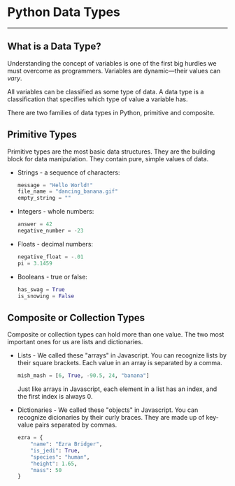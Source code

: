 # Python Data Types
---
## What is a Data Type?

Understanding the concept of variables is one of the first big hurdles we must overcome as programmers. Variables are dynamic—their values can *vary*.

All variables can be classified as some type of data. A data type is a classification that specifies which type of value a variable has.

There are two families of data types in Python, primitive and composite.

## Primitive Types
Primitive types are the most basic data structures. They are the building block for data manipulation. They contain pure, simple values of data.

- Strings - a sequence of characters: 
  
  ```py
  message = "Hello World!"
  file_name = "dancing_banana.gif"
  empty_string = ""
  ```
- Integers - whole numbers:
  ```py
  answer = 42
  negative_number = -23
  ```
- Floats - decimal numbers:
  ```py
  negative_float = -.01
  pi = 3.1459
  ```
- Booleans - true or false:
  ```py
  has_swag = True
  is_snowing = False
  ```

## Composite or Collection Types

Composite or collection types can hold more than one value. The two most important ones for us are lists and dictionaries.

- Lists - We called these "arrays" in Javascript. You can recognize lists by their square brackets. Each value in an array is separated by a comma.

    ```py
    mish_mash = [6, True, -90.5, 24, "banana"]
    ```

    Just like arrays in Javascript, each element in a list has an index, and the first index is always 0.

- Dictionaries - We called these "objects" in Javascript. You can recognize dicionaries by their curly braces. They are made up of key-value pairs separated by commas.

    ```py
    ezra = {
        "name": "Ezra Bridger",
        "is_jedi": True,
        "species": "human",
        "height": 1.65,
        "mass": 50
    }
    ```
